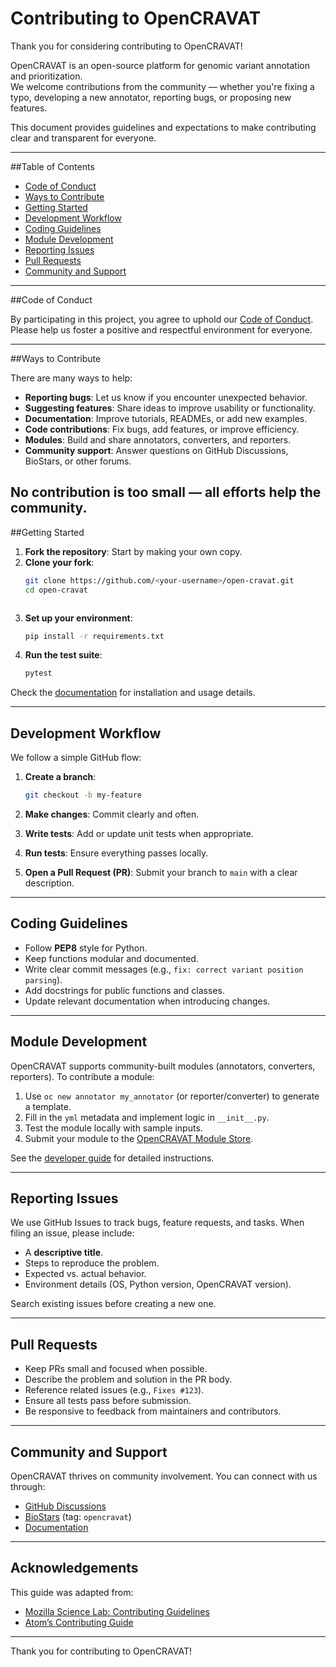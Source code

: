 # Contributing to OpenCRAVAT


Thank you for considering contributing to OpenCRAVAT!

OpenCRAVAT is an open-source platform for genomic variant annotation and prioritization.  
We welcome contributions from the community — whether you're fixing a typo, developing a new annotator, reporting bugs, or proposing new features.  

This document provides guidelines and expectations to make contributing clear and transparent for everyone.

---

##Table of Contents

- [Code of Conduct](#code-of-conduct)  
- [Ways to Contribute](#ways-to-contribute)  
- [Getting Started](#getting-started)  
- [Development Workflow](#development-workflow)  
- [Coding Guidelines](#coding-guidelines)  
- [Module Development](#module-development)  
- [Reporting Issues](#reporting-issues)  
- [Pull Requests](#pull-requests)  
- [Community and Support](#community-and-support)

---

##Code of Conduct

By participating in this project, you agree to uphold our [Code of Conduct](CODE_OF_CONDUCT.md).  
Please help us foster a positive and respectful environment for everyone.

---

##Ways to Contribute

There are many ways to help:

- **Reporting bugs**: Let us know if you encounter unexpected behavior.  
- **Suggesting features**: Share ideas to improve usability or functionality.  
- **Documentation**: Improve tutorials, READMEs, or add new examples.  
- **Code contributions**: Fix bugs, add features, or improve efficiency.  
- **Modules**: Build and share annotators, converters, and reporters.  
- **Community support**: Answer questions on GitHub Discussions, BioStars, or other forums.

No contribution is too small — all efforts help the community.
---

##Getting Started

1. **Fork the repository**: Start by making your own copy.  
2. **Clone your fork**:  
   ```bash
   git clone https://github.com/<your-username>/open-cravat.git
   cd open-cravat

````

````

3. **Set up your environment**:

   ```bash
   pip install -r requirements.txt
   ```
4. **Run the test suite**:

   ```bash
   pytest
   ```

Check the [documentation](https://open-cravat.readthedocs.io/) for installation and usage details.

---

## Development Workflow

We follow a simple GitHub flow:

1. **Create a branch**:

   ```bash
   git checkout -b my-feature
   ```
2. **Make changes**: Commit clearly and often.
3. **Write tests**: Add or update unit tests when appropriate.
4. **Run tests**: Ensure everything passes locally.
5. **Open a Pull Request (PR)**: Submit your branch to `main` with a clear description.

---

## Coding Guidelines

* Follow **PEP8** style for Python.
* Keep functions modular and documented.
* Write clear commit messages (e.g., `fix: correct variant position parsing`).
* Add docstrings for public functions and classes.
* Update relevant documentation when introducing changes.

---

## Module Development

OpenCRAVAT supports community-built modules (annotators, converters, reporters).
To contribute a module:

1. Use `oc new annotator my_annotator` (or reporter/converter) to generate a template.
2. Fill in the `yml` metadata and implement logic in `__init__.py`.
3. Test the module locally with sample inputs.
4. Submit your module to the [OpenCRAVAT Module Store](https://open-cravat.readthedocs.io/en/latest/Module-Store.html).

See the [developer guide](https://open-cravat.readthedocs.io/) for detailed instructions.

---

## Reporting Issues

We use GitHub Issues to track bugs, feature requests, and tasks.
When filing an issue, please include:

* A **descriptive title**.
* Steps to reproduce the problem.
* Expected vs. actual behavior.
* Environment details (OS, Python version, OpenCRAVAT version).

Search existing issues before creating a new one.

---

## Pull Requests

* Keep PRs small and focused when possible.
* Describe the problem and solution in the PR body.
* Reference related issues (e.g., `Fixes #123`).
* Ensure all tests pass before submission.
* Be responsive to feedback from maintainers and contributors.

---

## Community and Support

OpenCRAVAT thrives on community involvement.
You can connect with us through:

* [GitHub Discussions](https://github.com/KarchinLab/open-cravat/discussions)
* [BioStars](https://www.biostars.org/) (tag: `opencravat`)
* [Documentation](https://open-cravat.readthedocs.io/)

---

## Acknowledgements

This guide was adapted from:

* [Mozilla Science Lab: Contributing Guidelines](https://mozillascience.github.io/working-open-workshop/contributing/)
* [Atom’s Contributing Guide](https://github.com/atom/atom/blob/master/CONTRIBUTING.md)

---
Thank you for contributing to OpenCRAVAT!
```
````

